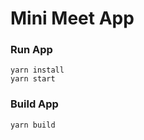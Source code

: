 Mini Meet App
=====================

### Run App

```
yarn install
yarn start
```

### Build App

```
yarn build
```
